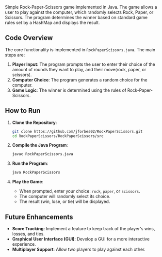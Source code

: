 Simple Rock-Paper-Scissors game implemented in Java. The game allows a user to play against the computer, which randomly selects Rock, Paper, or Scissors. The program determines the winner based on standard game rules set by a HashMap and displays the result.

## Code Overview

The core functionality is implemented in `RockPaperScissors.java`. The main steps are:

1. **Player Input**: The program prompts the user to enter their choice of the amount of rounds they want to play, and their move(rock, paper, or scissors).
2. **Computer Choice**: The program generates a random choice for the computer.
3. **Game Logic**: The winner is determined using the rules of Rock-Paper-Scissors.

## How to Run

1. **Clone the Repository**:

   ```bash
   git clone https://github.com/jforbes02/RockPaperScissors.git
   cd RockPaperScissors/RockPaperScissors/src
   ```

2. **Compile the Java Program**:

   ```bash
   javac RockPaperScissors.java
   ```

3. **Run the Program**:

   ```bash
   java RockPaperScissors
   ```

4. **Play the Game**:

   - When prompted, enter your choice: `rock`, `paper`, or `scissors`.
   - The computer will randomly select its choice.
   - The result (win, lose, or tie) will be displayed.
  
  ## Future Enhancements

- **Score Tracking**: Implement a feature to keep track of the player's wins, losses, and ties.
- **Graphical User Interface (GUI)**: Develop a GUI for a more interactive experience.
- **Multiplayer Support**: Allow two players to play against each other.


